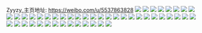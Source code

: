 Zyyzy_主页地址: https://weibo.com/u/5537863828 
![](https://wx4.sinaimg.cn/mw2000/0062Mjmkly1h8sbcwvfslj30n016jq73.jpg) 
![](https://wx4.sinaimg.cn/mw2000/0062Mjmkly1h8sbcx5dwdj30n016v78z.jpg) 
![](https://wx4.sinaimg.cn/mw2000/0062Mjmkly1h8sbcxg5z3j30n016kwin.jpg) 
![](https://wx4.sinaimg.cn/mw2000/0062Mjmkly1h8cvdrle8xj30u0140gu2.jpg) 
![](https://wx4.sinaimg.cn/mw2000/0062Mjmkly1h8buvzqs18j30u0140448.jpg) 
![](https://wx4.sinaimg.cn/mw2000/0062Mjmkly1h8buw0atuyj30u0140jwq.jpg) 
![](https://wx4.sinaimg.cn/mw2000/0062Mjmkly1h8buw0wrhmj30u014ljwz.jpg) 
![](https://wx4.sinaimg.cn/mw2000/0062Mjmkly1h8buw1g9hoj30u0140q8u.jpg) 
![](https://wx4.sinaimg.cn/mw2000/0062Mjmkly1h8boe45nb3j30u01uogms.jpg) 
![](https://wx4.sinaimg.cn/mw2000/0062Mjmkly1h89pdbc9kpj30u0140dm7.jpg) 
![](https://wx4.sinaimg.cn/mw2000/0062Mjmkly1h89pdc1ru0j30u010dgqh.jpg) 
![](https://wx4.sinaimg.cn/mw2000/0062Mjmkly1h89pdcrg6rj30u0140n3q.jpg) 
![](https://wx4.sinaimg.cn/mw2000/0062Mjmkly1h89pddch5rj30u0140ag3.jpg) 
![](https://wx4.sinaimg.cn/mw2000/0062Mjmkly1h89pde143fj30u010swkd.jpg) 
![](https://wx4.sinaimg.cn/mw2000/0062Mjmkly1h89pdar4ysj30u0140q9t.jpg) 
![](https://wx4.sinaimg.cn/mw2000/0062Mjmkly1h89pdekinyj30u0122te9.jpg) 
![](https://wx4.sinaimg.cn/mw2000/0062Mjmkly1h84rvtnnxnj31sc2dshdv.jpg) 
![](https://wx4.sinaimg.cn/mw2000/0062Mjmkly1h83jv0fqe8j30u01407ax.jpg) 
![](https://wx4.sinaimg.cn/mw2000/0062Mjmkly1h83juzthflj30u0140452.jpg) 
![](https://wx4.sinaimg.cn/mw2000/0062Mjmkly1h83juytrwpj30u0140tg9.jpg) 
![](https://wx4.sinaimg.cn/mw2000/0062Mjmkly1h81qz3ki75j30u00dugnr.jpg) 
![](https://wx4.sinaimg.cn/mw2000/0062Mjmkly1h7tj638cvzj30u0140qbe.jpg) 
![](https://wx4.sinaimg.cn/mw2000/0062Mjmkly1h7tj63qsgmj30u01407cr.jpg) 
![](https://wx4.sinaimg.cn/mw2000/0062Mjmkly1h7tj62n6q9j30u0140gtv.jpg) 
![](https://wx4.sinaimg.cn/mw2000/0062Mjmkly1h7s0pwxpdbj30u0140ah0.jpg) 
![](https://wx4.sinaimg.cn/mw2000/0062Mjmkly1h7s0pxgbyoj30u014010b.jpg) 
![](https://wx4.sinaimg.cn/mw2000/0062Mjmkly1h7fh794ux7j30n01dsn0q.jpg) 
![](https://wx4.sinaimg.cn/mw2000/0062Mjmkly1h7fh7aksbcj30u00u0aik.jpg) 
![](https://wx4.sinaimg.cn/mw2000/0062Mjmkly1h7fh7fpg0vj30u0140dk9.jpg) 
![](https://wx4.sinaimg.cn/mw2000/0062Mjmkly1h7e1da7axnj30u0140479.jpg) 
![](https://wx4.sinaimg.cn/mw2000/0062Mjmkly1gw7jhekesaj30u014044a.jpg) 
![](https://wx4.sinaimg.cn/mw2000/0062Mjmkly1gw7jhfzhe3j30u014042b.jpg) 
![](https://wx4.sinaimg.cn/mw2000/0062Mjmkly1gw7jhgztnsj30u0140wj5.jpg) 
![](https://wx4.sinaimg.cn/mw2000/0062Mjmkly1gw7jh79bzgj31400u0k93.jpg) 
![](https://wx4.sinaimg.cn/mw2000/0062Mjmkly1gw7jgvrxvkj31400u0wsk.jpg) 
![](https://wx4.sinaimg.cn/mw2000/0062Mjmkly1gw7jgzc5rpj31400u0qjw.jpg) 
![](https://wx4.sinaimg.cn/mw2000/0062Mjmkly1gw7jh2ljomj31400u07k5.jpg) 
![](https://wx4.sinaimg.cn/mw2000/0062Mjmkly1gw7jhip7ukj31400u0tgl.jpg) 
![](https://wx4.sinaimg.cn/mw2000/0062Mjmkly1gw7jhlt9noj31400u01b0.jpg) 
![](https://wx4.sinaimg.cn/mw2000/0062Mjmkly1gtfcdwjdi2j62402tcnpd02.jpg) 
![](https://wx4.sinaimg.cn/mw2000/0062Mjmkly1gtfcdyqyywj62402tchdu02.jpg) 
![](https://wx4.sinaimg.cn/mw2000/0062Mjmkly1gtfcdpvshfj61w02ikqv502.jpg) 
![](https://wx4.sinaimg.cn/mw2000/0062Mjmkly1gtfcdrbobtj61w02iku0x02.jpg) 
![](https://wx4.sinaimg.cn/mw2000/0062Mjmkly1gtfcdsps2dj62lv35skjl02.jpg) 
![](https://wx4.sinaimg.cn/mw2000/0062Mjmkly1gtfcdu224vj62lv35skjl02.jpg) 
![](https://wx4.sinaimg.cn/mw2000/0062Mjmkly1gtfcdvkfd9j62lv35s1ky02.jpg) 
![](https://wx4.sinaimg.cn/mw2000/0062Mjmkly1gmee37zrxqj312s0nzqgt.jpg) 
